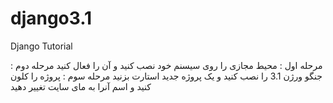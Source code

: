 # django3.1
Django Tutorial


مرحله اول : محیط مجازی را روی سیسنم خود نصب کنید و آن را فعال کنید
مرحله دوم : جنگو ورژن 3.1 را نصب کنید و یک پروژه جدید استارت بزنید
مرحله سوم : پروژه را کلون کنید و اسم آنرا به مای سایت تغییر دهید

